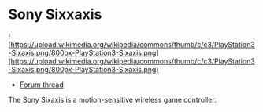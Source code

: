 # Sony Sixxaxis

![https://upload.wikimedia.org/wikipedia/commons/thumb/c/c3/PlayStation3-Sixaxis.png/800px-PlayStation3-Sixaxis.png](https://upload.wikimedia.org/wikipedia/commons/thumb/c/c3/PlayStation3-Sixaxis.png/800px-PlayStation3-Sixaxis.png)

  - [Forum thread](http://www.mixxx.org/forums/viewtopic.php?f=7&t=3940)

The Sony Sixaxis is a motion-sensitive wireless game controller.
